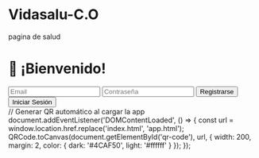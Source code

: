 # Vidasalu-C.O
pagina de salud

<!DOCTYPE html>
<html lang="es">
<head>
    <meta charset="UTF-8">
    <meta name="viewport" content="width=device-width, initial-scale=1.0">
    <title>App Salud | Login</title>
    <link rel="stylesheet" href="styles/styles.css">
    <!-- Firebase -->
    <script src="https://www.gstatic.com/firebasejs/9.6.0/firebase-app-compat.js"></script>
    <script src="https://www.gstatic.com/firebasejs/9.6.0/firebase-auth-compat.js"></script>
</head>
<body>
    <div class="contenedor">
        <div class="formulario">
            <h1>👋 ¡Bienvenido!</h1>
            <input type="email" id="email" placeholder="Email">
            <input type="password" id="password" placeholder="Contraseña">
            <button onclick="registrarUsuario()">Registrarse</button>
            <button onclick="iniciarSesion()">Iniciar Sesión</button>
        </div>
    </div>
    <script src="scripts/firebase.js"></script>
    <script src="scripts/auth.js"></script>
</body>
</html>
// Generar QR automático al cargar la app
document.addEventListener('DOMContentLoaded', () => {
    const url = window.location.href.replace('index.html', 'app.html');
    QRCode.toCanvas(document.getElementById('qr-code'), url, {
        width: 200,
        margin: 2,
        color: { dark: '#4CAF50', light: '#ffffff' }
    });
});
